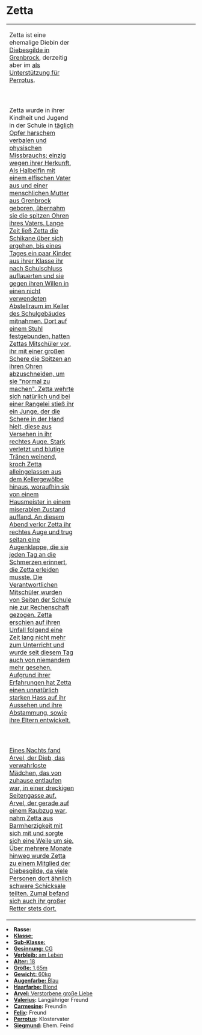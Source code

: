 # Zetta

<primary-label ref="npc"/>

<secondary-label ref="faergria"/>

<secondary-label ref="thaugrien"/>

<secondary-label ref="fortuna"/>

<secondary-label ref="diebesgilde"/>

<table>
<tr><td>
<p>
Zetta ist eine ehemalige Diebin der <a href="Northern-Grenbrock.md" anchor="diebesgilde">Diebesgilde in Grenbrock</a>,
derzeitig aber im <a href="Kloster-Schicksalsweg.md"/> als Unterstützung für
<a href="Perrotus.md">Perrotus</a>.
<br></br><br></br>
Zetta wurde in ihrer Kindheit und Jugend in der Schule in <a href="Grenbrock.md"/> täglich
Opfer harschem verbalen und physischen Missbrauchs; einzig wegen ihrer Herkunft. Als Halbelfin mit einem elfischen
Vater aus <a href="Teryvnat.md"/> und einer menschlichen Mutter aus Grenbrock geboren, übernahm sie
die spitzen Ohren ihres Vaters. Lange Zeit ließ Zetta die Schikane über sich ergehen, bis eines Tages ein paar Kinder
aus ihrer Klasse ihr nach Schulschluss auflauerten und sie gegen ihren Willen in einen nicht verwendeten Abstellraum im
Keller des Schulgebäudes mitnahmen. Dort auf einem Stuhl festgebunden, hatten Zettas Mitschüler vor, ihr mit einer
großen Schere die Spitzen an ihren Ohren abzuschneiden, um sie "normal zu machen". Zetta wehrte sich natürlich und bei
einer Rangelei stieß ihr ein Junge, der die Schere in der Hand hielt, diese aus Versehen in ihr rechtes Auge. Stark
verletzt und blutige Tränen weinend, kroch Zetta alleingelassen aus dem Kellergewölbe hinaus, woraufhin sie von einem
Hausmeister in einem miserablen Zustand auffand. An diesem Abend verlor Zetta ihr rechtes Auge und trug seitan eine
Augenklappe, die sie jeden Tag an die Schmerzen erinnert, die Zetta erleiden musste. Die Verantwortlichen Mitschüler
wurden von Seiten der Schule nie zur Rechenschaft gezogen. Zetta erschien auf ihren Unfall folgend eine Zeit lang nicht
mehr zum Unterricht und wurde seit diesem Tag auch von niemandem mehr gesehen. Aufgrund ihrer Erfahrungen hat Zetta
einen unnatürlich starken Hass auf ihr Aussehen und ihre Abstammung, sowie ihre Eltern entwickelt.
<br></br><br></br>
Eines Nachts fand Arvel, der Dieb, das verwahrloste Mädchen, das von zuhause entlaufen war, in einer dreckigen
Seitengasse auf. Arvel, der gerade auf einem Raubzug war, nahm Zetta aus Barmherzigkeit mit sich mit und sorgte sich
eine Weile um sie. Über mehrere Monate hinweg wurde Zetta zu einem Mitglied der Diebesgilde, da viele Personen dort
ähnlich schwere Schicksale teilten. Zumal befand sich auch ihr großer Retter stets dort.
</p>

</td><td width="300">
<!-- Edit here -->
<img src="zetta.png" alt="" />
</td></tr>
</table>

<procedure title="Allgemeine Informationen">
<list columns="2">
<li><b>Rasse:</b> <a href="Folks.md" anchor="halbelfen"/></li>
<li><b>Klasse:</b> <a href="Classes.md" anchor="schurke"/></li>
<li><b>Sub-Klasse:</b> <a href="Classes.md" anchor="dieb"/></li>
<li><b>Gesinnung:</b> CG</li>
<li><b>Verbleib:</b> am Leben</li>
</list>
</procedure>

<procedure title="Aussehen">
<list columns="3">
<li><b>Alter:</b> 18</li>
<li><b>Größe:</b> 1,65m</li>
<li><b>Gewicht:</b> 60kg</li>
<li><b>Augenfarbe:</b> Blau</li>
<li><b>Haarfarbe:</b> Blond</li>
</list>
</procedure>

<procedure title="Beziehungen">
<list columns="2">
<li><b>Arvel:</b> Verstorbene große Liebe</li>
<li><b><a href="Valerius.md">Valerius</a>:</b> Langjähriger Freund</li>
<li><b><a href="Carmesine.md">Carmesine</a>:</b> Freundin</li>
<li><b><a href="Felix.md">Felix</a>:</b> Freund</li>
<li><b><a href="Perrotus.md">Perrotus</a>:</b> Klostervater</li>
<li><b><a href="Siegmund.md">Siegmund</a>:</b> Ehem. Feind</li>
</list>
</procedure>

<!--
## Notizen

- **Ziele:** 
- **Geheimnisse:** 
-->